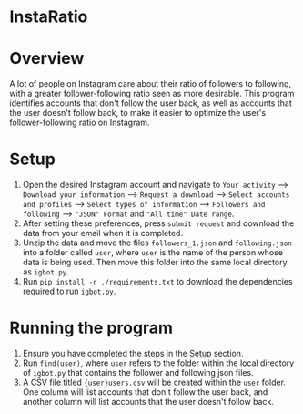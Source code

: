 # InstaRatio

# Overview
A lot of people on Instagram care about their ratio of followers to following, with a greater follower-following ratio seen as more desirable. This program identifies accounts that don't follow the user back, as well as accounts that the user doesn't follow back, to make it easier to optimize the user's follower-following ratio on Instagram.

# Setup
1. Open the desired Instagram account and navigate to `Your activity` --> `Download your information` --> `Request a download` --> `Select accounts and profiles` --> `Select types of information` --> `Followers and following` --> `"JSON" Format` and `"All time" Date range`.
2. After setting these preferences, press `submit request` and download the data from your email when it is completed.
3. Unzip the data and move the files `followers_1.json` and `following.json` into a folder called `user`, where `user` is the name of the person whose data is being used. Then move this folder into the same local directory as `igbot.py`.
4. Run `pip install -r ./requirements.txt` to download the dependencies required to run `igbot.py`.

# Running the program
1. Ensure you have completed the steps in the [Setup](#setup) section.
2. Run `find(user)`, where `user` refers to the folder within the local directory of `igbot.py` that contains the follower and following json files.
3. A CSV file titled `{user}users.csv` will be created within the `user` folder. One column will list accounts that don't follow the user back, and another column will list accounts that the user doesn't follow back.

